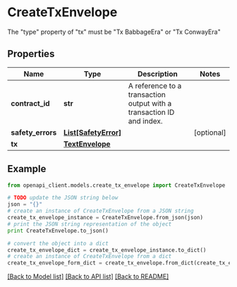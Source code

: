 # CreateTxEnvelope

The \"type\" property of \"tx\" must be \"Tx BabbageEra\" or \"Tx ConwayEra\"

## Properties
Name | Type | Description | Notes
------------ | ------------- | ------------- | -------------
**contract_id** | **str** | A reference to a transaction output with a transaction ID and index. | 
**safety_errors** | [**List[SafetyError]**](SafetyError.md) |  | [optional] 
**tx** | [**TextEnvelope**](TextEnvelope.md) |  | 

## Example

```python
from openapi_client.models.create_tx_envelope import CreateTxEnvelope

# TODO update the JSON string below
json = "{}"
# create an instance of CreateTxEnvelope from a JSON string
create_tx_envelope_instance = CreateTxEnvelope.from_json(json)
# print the JSON string representation of the object
print CreateTxEnvelope.to_json()

# convert the object into a dict
create_tx_envelope_dict = create_tx_envelope_instance.to_dict()
# create an instance of CreateTxEnvelope from a dict
create_tx_envelope_form_dict = create_tx_envelope.from_dict(create_tx_envelope_dict)
```
[[Back to Model list]](../README.md#documentation-for-models) [[Back to API list]](../README.md#documentation-for-api-endpoints) [[Back to README]](../README.md)


